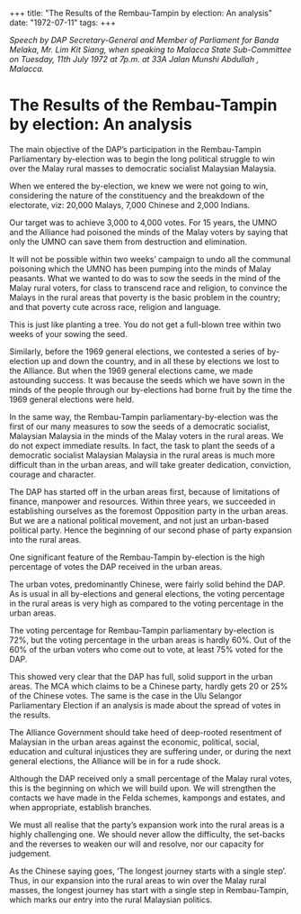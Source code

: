+++ 
title: "The Results of the Rembau-Tampin by election: An analysis"
date: "1972-07-11"
tags:
+++

_Speech by DAP Secretary-General and Member of Parliament for Banda Melaka, Mr. Lim Kit Siang, when speaking to Malacca State Sub-Committee on Tuesday, 11th  July 1972 at 7p.m. at 33A Jalan Munshi Abdullah , Malacca._

# The Results of the Rembau-Tampin by election: An analysis

The main objective of the DAP’s participation in the Rembau-Tampin Parliamentary by-election was to begin the long political struggle to win over the Malay rural masses to democratic socialist Malaysian Malaysia.</u>

When we entered the by-election, we knew we were not going to win, considering the nature of the constituency and the breakdown of the electorate, viz: 20,000 Malays, 7,000 Chinese and 2,000 Indians.

Our target was to achieve 3,000 to 4,000 votes. For 15 years, the UMNO and the Alliance had poisoned the minds of the Malay voters by saying that only the UMNO can save them from destruction and elimination.

It will not be possible within two weeks’ campaign to undo all the communal poisoning which the UMNO has been pumping into the minds of Malay peasants. What we wanted to do was to sow the seeds in the mind of the Malay rural voters, for class to transcend race and religion, to convince the Malays in the rural areas that poverty is the basic problem in the country; and that poverty cute across race, religion and language.  

This is just like planting a tree. You do not get a full-blown tree within two weeks of your sowing the seed.

Similarly, before the 1969 general elections, we contested a series of by-election up and down the country, and in all these by elections we lost to the Alliance. But when the 1969 general elections came, we made astounding success. It was because the seeds which we have sown in the minds of the people through our by-elections had borne fruit by the time the 1969 general elections were held.

In the same way, the Rembau-Tampin parliamentary-by-election was the first of our many measures to sow the seeds of a democratic socialist, Malaysian Malaysia in the minds of the Malay voters in the rural areas. We do not expect immediate results. In fact, the task to plant the seeds of a democratic socialist Malaysian Malaysia in the rural areas is much more difficult than in the urban areas, and will take greater dedication, conviction, courage and character.

The DAP has started off in the urban areas first, because of limitations of finance, manpower and resources. Within three years, we succeeded in establishing ourselves as the foremost Opposition party in the urban areas. But we are a national political movement, and not just an urban-based political party. Hence the beginning of our second phase of party expansion into the rural areas.

One significant feature of the Rembau-Tampin by-election is the high percentage of votes the DAP received in the urban areas.

The urban votes, predominantly Chinese, were fairly solid behind the DAP. As is usual in all by-elections and general elections, the voting percentage in the rural areas is very high as compared to the voting percentage in the urban areas.

The voting percentage for Rembau-Tampin parliamentary by-election is 72%, but the voting percentage in the urban areas is hardly 60%. Out of the 60% of the urban voters who come out to vote, at least 75% voted for the DAP.

This showed very clear that the DAP has full, solid support in the urban areas. The MCA which claims to be a Chinese party, hardly gets 20 or 25% of the Chinese votes. The same is the case in the Ulu Selangor Parliamentary Election if an analysis is made about the spread of votes in the results.

The Alliance Government should take heed of deep-rooted resentment of Malaysian in the urban areas against the economic, political, social, education and cultural injustices they are suffering under, or during the next general elections, the Alliance will be in for a rude shock.

Although the DAP received only a small percentage of the Malay rural votes, this is the beginning on which we will build upon. We will strengthen the contacts we have made in the Felda schemes, kampongs and estates, and when appropriate, establish branches.

We must all realise that the party’s expansion work into the rural areas is a highly challenging one. We should never allow the difficulty, the set-backs and the reverses to weaken our will and resolve, nor our capacity for judgement.

As the Chinese saying goes, ‘The longest journey starts with a single step’. Thus, in our expansion into the rural areas to win over the Malay rural masses, the longest journey has start with a single step in Rembau-Tampin, which marks our entry into the rural Malaysian politics.
 
